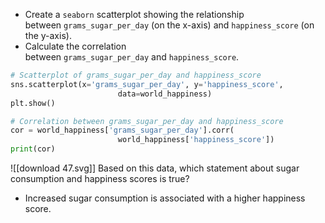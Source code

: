 - Create a `seaborn` scatterplot showing the relationship between `grams_sugar_per_day` (on the x-axis) and `happiness_score` (on the y-axis).
- Calculate the correlation between `grams_sugar_per_day` and `happiness_score`.
```Python
# Scatterplot of grams_sugar_per_day and happiness_score
sns.scatterplot(x='grams_sugar_per_day', y='happiness_score', 
						data=world_happiness)
plt.show()

# Correlation between grams_sugar_per_day and happiness_score
cor = world_happiness['grams_sugar_per_day'].corr(
						world_happiness['happiness_score'])
print(cor)
```
![[download 47.svg]]
Based on this data, which statement about sugar consumption and happiness scores is true?
- Increased sugar consumption is associated with a higher happiness score.